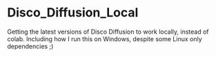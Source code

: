 # Disco_Diffusion_Local
Getting the latest versions of Disco Diffusion to work locally, instead of colab. Including how I run this on Windows, despite some Linux only dependencies ;)
